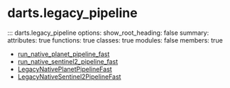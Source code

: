 # <code class='doc-symbol doc-symbol-nav doc-symbol-module'></code>darts.legacy_pipeline


::: darts.legacy_pipeline
    options:
      show_root_heading: false
      summary:
        attributes: true
        functions: true
        classes: true
        modules: false
      members: true
- [run_native_planet_pipeline_fast](run_native_planet_pipeline_fast.md)
- [run_native_sentinel2_pipeline_fast](run_native_sentinel2_pipeline_fast.md)
- [LegacyNativePlanetPipelineFast](LegacyNativePlanetPipelineFast.md)
- [LegacyNativeSentinel2PipelineFast](LegacyNativeSentinel2PipelineFast.md)
